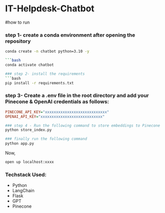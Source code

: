 # IT-Helpdesk-Chatbot
#how to run
### step 1- create a conda environment after opening the repository
```bash
conda create -n chatbot python=3.10 -y

```bash
conda activate chatbot

### step 2- install the requirements
```bash
pip install -r requirements.txt
```

### step 3- Create a .env file in the root directory and add your Pinecone & OpenAI credentials as follows:
```ini
PINECONE_API_KEY="xxxxxxxxxxxxxxxxxxxxxxxxxxxx"
OPENAI_API_KEY="xxxxxxxxxxxxxxxxxxxxxxxxxxxx"
```

```bash
### step 4 - Run the following command to store embeddings to Pinecone
python store_index.py
```
```bash
### finally run the following command
python app.py
```

Now,
```bash
open up localhost:xxxx
```

### Techstack Used:
- Python
- LangChain
- Flask
- GPT
- Pinecone
